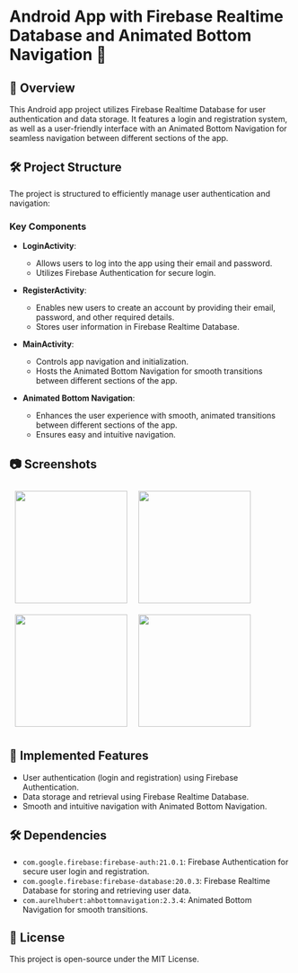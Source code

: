 # Android App with Firebase Realtime Database and Animated Bottom Navigation 📱

## 🌟 Overview
This Android app project utilizes Firebase Realtime Database for user authentication and data storage. It features a login and registration system, as well as a user-friendly interface with an Animated Bottom Navigation for seamless navigation between different sections of the app.

## 🛠️ Project Structure
The project is structured to efficiently manage user authentication and navigation:

### Key Components
- **LoginActivity**:
  - Allows users to log into the app using their email and password.
  - Utilizes Firebase Authentication for secure login.

- **RegisterActivity**:
  - Enables new users to create an account by providing their email, password, and other required details.
  - Stores user information in Firebase Realtime Database.

- **MainActivity**:
  - Controls app navigation and initialization.
  - Hosts the Animated Bottom Navigation for smooth transitions between different sections of the app.

- **Animated Bottom Navigation**:
  - Enhances the user experience with smooth, animated transitions between different sections of the app.
  - Ensures easy and intuitive navigation.

## 📷 Screenshots
<div style="display: flex; flex-wrap: wrap;">
  <img src="https://github.com/user-attachments/assets/1e66c2d6-e50e-49b4-a68d-6e70f5b889a6" width="200" style="margin: 10px;"/>
  <img src="https://github.com/user-attachments/assets/d6b659ab-80f4-4105-83de-d398a8e8e284" width="200" style="margin: 10px;"/>
  <img src="https://github.com/user-attachments/assets/da581225-3cfa-4777-adbe-b2ed5a63c0ee" width="200" style="margin: 10px;"/>
  <img src="https://github.com/user-attachments/assets/8948d73a-5eed-4f1b-ab6b-7889629f467e" width="200" style="margin: 10px;"/>
</div>

## 🚀 Implemented Features
- User authentication (login and registration) using Firebase Authentication.
- Data storage and retrieval using Firebase Realtime Database.
- Smooth and intuitive navigation with Animated Bottom Navigation.

## 🛠️ Dependencies
- `com.google.firebase:firebase-auth:21.0.1`: Firebase Authentication for secure user login and registration.
- `com.google.firebase:firebase-database:20.0.3`: Firebase Realtime Database for storing and retrieving user data.
- `com.aurelhubert:ahbottomnavigation:2.3.4`: Animated Bottom Navigation for smooth transitions.

## 📌 License
This project is open-source under the MIT License.
